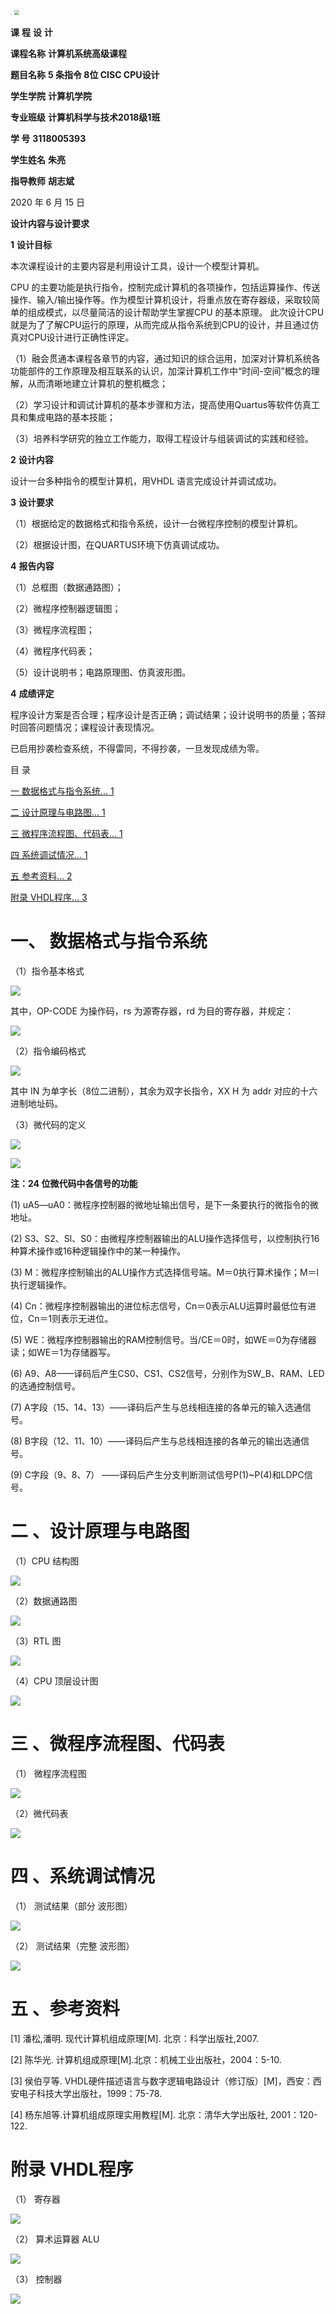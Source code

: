 <img src="https://azhu12138.oss-cn-shenzhen.aliyuncs.com/img/20200531134158.png" style="zoom:10%;" />

 

<img src="https://azhu12138.oss-cn-shenzhen.aliyuncs.com/img/20200531134235.png" style="zoom: 50%;" />

 

**课** **程** **设** **计**

 

 

 

**课程名称**   **计算机系统高级课程**      

**题目名称**   **5 条指令 8位 CISC CPU设计**   

**学生学院**   **计算机学院**          

**专业班级**   **计算机科学与技术2018级1班** 

**学  号**        **3118005393**          

**学生姓名**   **朱亮**             

**指导教师**   **胡志斌**            

 

 

 

 

 

 

2020 年 6 月 15 日


 

**设计内容与设计要求**

**1** **设计目标**

本次课程设计的主要内容是利用设计工具，设计一个模型计算机。

CPU 的主要功能是执行指令，控制完成计算机的各项操作，包括运算操作、传送操作、输入/输出操作等。作为模型计算机设计，将重点放在寄存器级，采取较简单的组成模式，以尽量简洁的设计帮助学生掌握CPU 的基本原理。 此次设计CPU就是为了了解CPU运行的原理，从而完成从指令系统到CPU的设计，并且通过仿真对CPU设计进行正确性评定。

（1）融会贯通本课程各章节的内容，通过知识的综合运用，加深对计算机系统各功能部件的工作原理及相互联系的认识，加深计算机工作中“时间-空间”概念的理解，从而清晰地建立计算机的整机概念；

（2）学习设计和调试计算机的基本步骤和方法，提高使用Quartus等软件仿真工具和集成电路的基本技能；

（3）培养科学研究的独立工作能力，取得工程设计与组装调试的实践和经验。

**2** **设计内容**

设计一台多种指令的模型计算机，用VHDL 语言完成设计并调试成功。

**3** **设计要求**

（1）根据给定的数据格式和指令系统，设计一台微程序控制的模型计算机。

（2）根据设计图，在QUARTUS环境下仿真调试成功。

**4** **报告内容**

（1）总框图（数据通路图）；

（2）微程序控制器逻辑图；

（3）微程序流程图；

（4）微程序代码表；

（5）设计说明书；电路原理图、仿真波形图。

**4** **成绩评定**

程序设计方案是否合理；程序设计是否正确；调试结果；设计说明书的质量；答辩时回答问题情况；课程设计表现情况。

已启用抄袭检查系统，不得雷同，不得抄袭，一旦发现成绩为零。


 

 

 

目  录

[一 数据格式与指令系统... 1](#_Toc531769035)

[二 设计原理与电路图... 1](#_Toc531769036)

[三 微程序流程图、代码表... 1](#_Toc531769037)

[四 系统调试情况... 1](#_Toc531769038)

[五 参考资料... 2](#_Toc531769039)

[附录 VHDL程序... 3](#_Toc531769040)

 

 


 

# 一、 数据格式与指令系统

（1）指令基本格式

![](https://azhu12138.oss-cn-shenzhen.aliyuncs.com/img/20200619213140.png)

其中，OP-CODE 为操作码，rs 为源寄存器，rd 为目的寄存器，并规定：

![](https://azhu12138.oss-cn-shenzhen.aliyuncs.com/img/20200619213348.png)

（2）指令编码格式

![](https://azhu12138.oss-cn-shenzhen.aliyuncs.com/img/20200619213435.png)

其中 IN 为单字长（8位二进制），其余为双字长指令，XX H 为 addr 对应的十六进制地址码。

（3）微代码的定义

![](https://azhu12138.oss-cn-shenzhen.aliyuncs.com/img/20200619212046.png)

![](https://azhu12138.oss-cn-shenzhen.aliyuncs.com/img/20200619212150.png)

**注：24 位微代码中各信号的功能**

(1) uA5—uA0：微程序控制器的微地址输出信号，是下一条要执行的微指令的微地址。

(2) S3、S2、Sl、S0：由微程序控制器输出的ALU操作选择信号，以控制执行16种算术操作或16种逻辑操作中的某一种操作。

(3) M：微程序控制输出的ALU操作方式选择信号端。M＝0执行算术操作；M＝l执行逻辑操作。

(4) Cn：微程序控制器输出的进位标志信号，Cn＝0表示ALU运算时最低位有进位，Cn＝1则表示无进位。  

(5) WE：微程序控制器输出的RAM控制信号。当/CE＝0时，如WE＝0为存储器读；如WE＝1为存储器写。

(6) A9、A8——译码后产生CS0、CS1、CS2信号，分别作为SW_B、RAM、LED的选通控制信号。 

(7) A字段（15、14、13）——译码后产生与总线相连接的各单元的输入选通信号。

(8) B字段（12、11、10）——译码后产生与总线相连接的各单元的输出选通信号。

(9) C字段（9、8、7）  ——译码后产生分支判断测试信号P(1)~P(4)和LDPC信号。

# 二 、设计原理与电路图

（1）CPU 结构图

![](https://azhu12138.oss-cn-shenzhen.aliyuncs.com/img/20200619203047.png)

（2）数据通路图

![](https://azhu12138.oss-cn-shenzhen.aliyuncs.com/img/20200619215238.png)

（3）RTL 图

![](https://azhu12138.oss-cn-shenzhen.aliyuncs.com/img/20200619203317.png)

（4）CPU 顶层设计图

![](https://azhu12138.oss-cn-shenzhen.aliyuncs.com/img/20200619203609.png)

# 三 、微程序流程图、代码表

（1）  微程序流程图

 ![](https://azhu12138.oss-cn-shenzhen.aliyuncs.com/img/20200617145749.png)

（2）微代码表

![](https://azhu12138.oss-cn-shenzhen.aliyuncs.com/img/20200619214705.png)

# 四 、系统调试情况

（1） 测试结果（部分 波形图）

![](https://azhu12138.oss-cn-shenzhen.aliyuncs.com/img/20200619231443.png)

（2） 测试结果（完整 波形图）

![](https://azhu12138.oss-cn-shenzhen.aliyuncs.com/img/20200619231642.png)

# 五 、参考资料

[1] 潘松,潘明. 现代计算机组成原理[M]. 北京：科学出版社,2007.

[2] 陈华光. 计算机组成原理[M].北京：机械工业出版社，2004：5-10.

[3] 侯伯亨等. VHDL硬件描述语言与数字逻辑电路设计（修订版）[M]，西安：西安电子科技大学出版社，1999：75-78.

[4] 杨东旭等.计算机组成原理实用教程[M]. 北京：清华大学出版社, 2001：120-122.



# 附录 VHDL程序

（1）  寄存器

![](https://azhu12138.oss-cn-shenzhen.aliyuncs.com/img/20200619234353.png)

（2）  算术运算器 ALU

![](https://azhu12138.oss-cn-shenzhen.aliyuncs.com/img/20200619234325.png)

（3）  控制器

![](https://azhu12138.oss-cn-shenzhen.aliyuncs.com/img/20200619235350.png)

